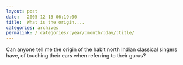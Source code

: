 ```yaml
---
layout: post
date:	2005-12-13 06:19:00
title:  What is the origin....
categories: archives
permalink: /:categories/:year/:month/:day/:title/
---
```

Can anyone tell me the origin of the habit north Indian classical singers have, of touching their ears when referring to their gurus?
